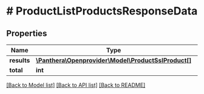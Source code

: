 # # ProductListProductsResponseData

## Properties

Name | Type | Description | Notes
------------ | ------------- | ------------- | -------------
**results** | [**\Panthera\Openprovider\Model\ProductSslProduct[]**](ProductSslProduct.md) |  | [optional]
**total** | **int** |  | [optional]

[[Back to Model list]](../../README.md#models) [[Back to API list]](../../README.md#endpoints) [[Back to README]](../../README.md)
